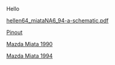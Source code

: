 Hello

[hellen64_miataNA6_94-a-schematic.pdf](Hardware/Hellen/hellen64_miataNA6_94-a-schematic.pdf)

[Pinout](https://rusefi.com/docs/pinouts/hellen/hellen64_miataNA6_94/)

[Mazda Miata 1990](Mazda-Miata-1990)

[Mazda Miata 1994](Mazda-Miata-1994)
